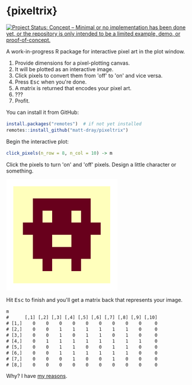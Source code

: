 
# {pixeltrix}

<!-- badges: start -->
[![Project Status: Concept – Minimal or no implementation has been done yet, or the repository is only intended to be a limited example, demo, or proof-of-concept.](https://www.repostatus.org/badges/latest/concept.svg)](https://www.repostatus.org/#concept)
<!-- badges: end -->

A work-in-progress R package for interactive pixel art in the plot window.

1. Provide dimensions for a pixel-plotting canvas.
2. It will be plotted as an interactive image.
3. Click pixels to convert them from 'off' to 'on' and vice versa.
4. Press <kbd>Esc</kbd> when you're done.
5. A matrix is returned that encodes your pixel art.
6. ???
7. Profit.

You can install it from GitHub:

``` r
install.packages("remotes")  # if not yet installed
remotes::install_github("matt-dray/pixeltrix")
```

Begin the interactive plot:

``` r
click_pixels(n_row = 8, n_col = 10) -> m
```

Click the pixels to turn 'on' and 'off' pixels. Design a little character or something.

<img src="man/figures/little-guy.png" alt="An 8 by 10 pixel grid with a basic character with a big face and little arms and legs.">

Hit <kbd>Esc</kbd> to finish and you'll get a matrix back that represents your image.

```
m
#      [,1] [,2] [,3] [,4] [,5] [,6] [,7] [,8] [,9] [,10]
# [1,]    0    0    0    0    0    0    0    0    0     0
# [2,]    0    0    1    1    1    1    1    1    0     0
# [3,]    0    0    1    0    1    1    0    1    0     0
# [4,]    0    1    1    1    1    1    1    1    1     0
# [5,]    0    0    1    1    0    0    1    1    0     0
# [6,]    0    0    1    1    1    1    1    1    0     0
# [7,]    0    0    0    1    0    0    1    0    0     0
# [8,]    0    0    0    0    0    0    0    0    0     0
```

Why? I have [my reasons](https://github.com/matt-dray/tamRgo/).
